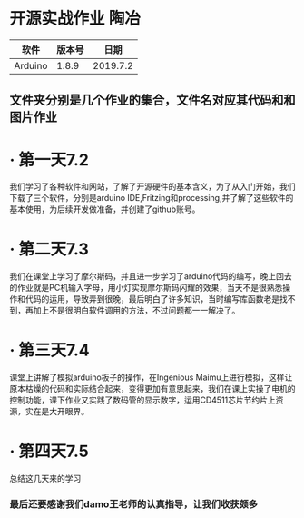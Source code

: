# **开源实战作业** 陶冶
软件|版本号|日期
-|-|-
Arduino|1.8.9|2019.7.2
## 文件夹分别是几个作业的集合，文件名对应其代码和和图片**作业**
# · 第一天**7.2**
我们学习了各种软件和网站，了解了开源硬件的基本含义，为了从入门开始，我们下载了三个软件，分别是arduino IDE,Fritzing和processing,并了解了这些软件的基本使用，为后续开发做准备，并创建了github账号。
# · 第二天**7.3**
我们在课堂上学习了摩尔斯码，并且进一步学习了arduino代码的编写，晚上回去的作业就是PC机输入字母，用小灯实现摩尔斯码闪耀的效果，当天不是很熟悉操作和代码的运用，导致弄到很晚，最后明白了许多知识，当时编写库函数老是找不到，再加上不是很明白软件调用的方法，不过问题都一一解决了。
# · 第三天**7.4**
课堂上讲解了模拟arduino板子的操作，在Ingenious Maimu上进行模拟，这样让原本枯燥的代码和实际结合起来，变得更加有意思起来，我们在课上实操了电机的控制功能，课下作业又实践了数码管的显示数字，运用CD4511芯片节约片上资源，实在是大开眼界。
# · 第四天**7.5**
总结这几天来的学习

### 最后还要感谢我们damo王老师的认真指导，让我们收获颇多









